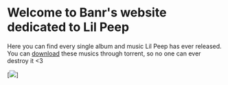 # Welcome to Banr's website dedicated to Lil Peep

Here you can find every single album and music Lil Peep has ever released. You can [download](magnet:?xt=urn:btih:B5B025C787A9CD0CFFE03FB64234E55B6608DAC6&dn=Lil%20Peep%20Discography%20%5bBanr%5d%2818.01.2022%29&tr=udp%3a%2f%2ftracker.openbittorrent.com%3a80%2fannounce&tr=udp%3a%2f%2ftracker.opentrackr.org%3a1337%2fannounce) these musics through torrent, so no one can ever destroy it <3

[<img src="https://i.imgur.com/5EtUKY1.png">]
